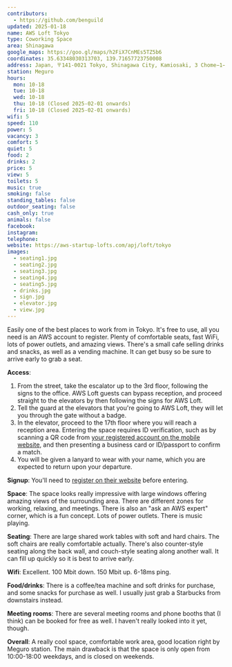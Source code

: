 ```yaml
---
contributors:
  - https://github.com/benguild
updated: 2025-01-18
name: AWS Loft Tokyo
type: Coworking Space
area: Shinagawa
google_maps: https://goo.gl/maps/h2FiX7CnMEs5TZ5b6
coordinates: 35.63348030313703, 139.71657723750008
address: Japan, 〒141-0021 Tokyo, Shinagawa City, Kamiosaki, 3 Chome−1−1 アマゾン新目黒オフィス（目黒セントラルスクエア）17F
station: Meguro
hours:
  mon: 10-18
  tue: 10-18
  wed: 10-18
  thu: 10-18 (Closed 2025-02-01 onwards)
  fri: 10-18 (Closed 2025-02-01 onwards)
wifi: 5
speed: 110
power: 5
vacancy: 3
comfort: 5
quiet: 5
food: 2
drinks: 2
price: 5
view: 5
toilets: 5
music: true
smoking: false
standing_tables: false
outdoor_seating: false
cash_only: true
animals: false
facebook: 
instagram: 
telephone: 
website: https://aws-startup-lofts.com/apj/loft/tokyo
images:
  - seating1.jpg
  - seating2.jpg
  - seating3.jpg
  - seating4.jpg
  - seating5.jpg
  - drinks.jpg
  - sign.jpg
  - elevator.jpg
  - view.jpg
---
```


Easily one of the best places to work from in Tokyo. It's free to use, all you need is an AWS account to register. Plenty of comfortable seats, fast WiFi, lots of power outlets, and amazing views. There's a small cafe selling drinks and snacks, as well as a vending machine. It can get busy so be sure to arrive early to grab a seat.

**Access**: 
1. From the street, take the escalator up to the 3rd floor, following the signs to the office. AWS Loft guests can bypass reception, and proceed straight to the elevators by then following the signs for AWS Loft.
2. Tell the guard at the elevators that you're going to AWS Loft, they will let you through the gate without a badge.
3. In the elevator, proceed to the 17th floor where you will reach a reception area. Entering the space requires ID verification, such as by scanning a QR code from [your registered account on the mobile website](https://aws-startup-lofts.com), and then presenting a business card or ID/passport to confirm a match.
5. You will be given a lanyard to wear with your name, which you are expected to return upon your departure.

**Signup**: You'll need to [register on their website](https://aws-startup-lofts.com) before entering.

**Space**: The space looks really impressive with large windows offering amazing views of the surrounding area. There are different zones for working, relaxing, and meetings. There is also an "ask an AWS expert" corner, which is a fun concept. Lots of power outlets. There is music playing.

**Seating**: There are large shared work tables with soft and hard chairs. The soft chairs are really comfortable actually. There's also counter-style seating along the back wall, and couch-style seating along another wall. It can fill up quickly so it is best to arrive early.

**Wifi**: Excellent. 100 Mbit down. 150 Mbit up. 6-18ms ping.

**Food/drinks**: There is a coffee/tea machine and soft drinks for purchase, and some snacks for purchase as well. I usually just grab a Starbucks from downstairs instead.

**Meeting rooms**: There are several meeting rooms and phone booths that (I think) can be booked for free as well. I haven't really looked into it yet, though.

**Overall**: A really cool space, comfortable work area, good location right by Meguro station. The main drawback is that the space is only open from 10:00-18:00 weekdays, and is closed on weekends.
